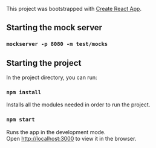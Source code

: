 This project was bootstrapped with [Create React App](https://github.com/facebook/create-react-app).

## Starting the mock server

### `mockserver -p 8080 -m test/mocks`

## Starting the project

In the project directory, you can run:

### `npm install`

Installs all the modules needed in order to run the project.

### `npm start`

Runs the app in the development mode.<br />
Open [http://localhost:3000](http://localhost:3000) to view it in the browser.



